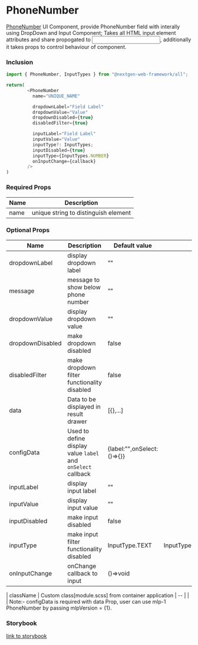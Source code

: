 # PhoneNumber

<a href="https://www.figma.com/file/NmGzJoDRtkn481G3lgg0Z9/Amway-DS-%E2%80%93%C2%A0Global-Core-Components?node-id=2538%3A22497&t=11QMm4qGUfAK6Tas-0">PhoneNumber</a> UI Component, provide PhoneNumber field with interally using DropDown and Input Component; Takes all HTML input element attributes and share propogated to <Input />, additionally it takes props to control behaviour of <DropDown /> component.

### Inclusion

```ts
import { PhoneNumber, InputTypes } from "@nextgen-web-framework/all";

return(
        <PhoneNumber
          name="UNIQUE_NAME"

          dropdownLabel="Field Label"
          dropdownValue="Value"
          dropdownDisabled={true}
          disabledFilter={true}

          inputLabel="Field Label"
          inputValue="Value"
          inputType?: InputTypes;
          inputDisabled={true}
          inputType={InputTypes.NUMBER}
          onInputChange={callback}
        />
)
```

### Required Props

| Name | Description                          |
| ---- | ------------------------------------ |
| name | unique string to distinguish element |

### Optional Props

| Name             | Description                                                  | Default value              |           | Variable |
| ---------------- | ------------------------------------------------------------ | -------------------------- | --------- | -------- |
| dropdownLabel    | display dropdown label                                       | ""                         |           |          |
| message          | message to show below phone number                           | ""                         |           |          |
| dropdownValue    | display dropdown value                                       | ""                         |           |          |
| dropdownDisabled | make dropdown disabled                                       | false                      |           |          |
| disabledFilter   | make dropdown filter functionality disabled                  | false                      |           |          |
| data             | Data to be displayed in result drawer                        | [{},...]                   |
| configData       | Used to define display value `label` and `onSelect` callback | {label:"",onSelect:()=>{}} |           |          |
| inputLabel       | display input label                                          | ""                         |           |          |
| inputValue       | display input value                                          | ""                         |           |          |
| inputDisabled    | make input disabled                                          | false                      |           |          |
| inputType        | make input filter functionality disabled                     | InputType.TEXT             | InputType |          |
| onInputChange    | onChange callback to input                                   | ()=>void                   |           |          |

| className | Custom class[module.scss] from container application | -- | | |
Note:- configData is required with data Prop, user can use mlp-1 PhoneNumber by passing mlpVersion = {1}.

### Storybook

[link to storybook](https://link_to_storybook)
